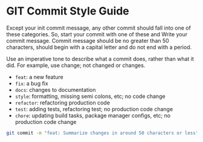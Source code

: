# GIT Commit Style Guide
Except your init commit message, any other commit should fall into one of these
categories. So, start your commit with one of these and Write your commit message.
Commit message should be no greater than 50 characters, should begin with a capital letter and do not end with a period.

Use an imperative tone to describe what a commit does, rather than what it did. For example, use change; not changed or changes.

- `feat`: a new feature
- `fix`: a bug fix
- `docs`: changes to documentation
- `style`: formatting, missing semi colons, etc; no code change
- `refactor`: refactoring production code
- `test`: adding tests, refactoring test; no production code change
- `chore`: updating build tasks, package manager configs, etc; no production code change

``` sh
git commit -m "feat: Summarize changes in around 50 characters or less"
```